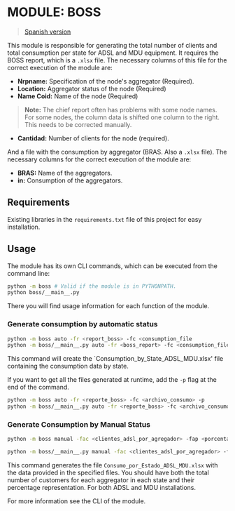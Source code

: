 # MODULE: BOSS  
> [Spanish version](./README_es.md)

This module is responsible for generating the total number of clients and total consumption per state for ADSL and MDU equipment. It requires the BOSS report, which is a `.xlsx` file. The necessary columns of this file for the correct execution of the module are:

- **Nrpname:** Specification of the node's aggregator (Required).
- **Location:** Aggregator status of the node (Required)
- **Name Coid:** Name of the node (Required)
> **Note:** The chief report often has problems with some node names. For some nodes, the column data is shifted one column to the right. This needs to be corrected manually.
- **Cantidad:** Number of clients for the node (required).

And a file with the consumption by aggregator (BRAS. Also a `.xlsx` file). The necessary columns for the correct execution of the module are:

- **BRAS:** Name of the aggregators.
- **in:** Consumption of the aggregators.

## Requirements
Existing libraries in the `requirements.txt` file of this project for easy installation.

## Usage
The module has its own CLI commands, which can be executed from the command line:
```bash
python -m boss # Valid if the module is in PYTHONPATH.
python boss/__main__.py
```
There you will find usage information for each function of the module.

### Generate consumption by automatic status
```bash
python -m boss auto -fr <report_boss> -fc <consumption_file 
python -m boss/__main__.py auto -fr <boss_report> -fc <consumption_file> -fc <consumption_file>.
```
This command will create the `Consumption_by_State_ADSL_MDU.xlsx' file containing the consumption data by state.

If you want to get all the files generated at runtime, add the `-p` flag at the end of the command.
```bash
python -m boss auto -fr <reporte_boss> -fc <archivo_consumo> -p
python -m boss/__main__.py auto -fr <reporte_boss> -fc <archivo_consumo> -p
```

### Generate Consumption by Manual Status
```bash
python -m boss manual -fac <clientes_adsl_por_agregador> -fap <porcentage_clientes_adsl_por_agregador> -fmc <clientes_mdu_por_agregador> -fmp <porcentage_clientes_mdu_por_agregador> -fc <archivo_consumo>

python -m boss/__main__.py manual -fac <clientes_adsl_por_agregador> -fap <porcentage_clientes_adsl_por_agregador> -fmc <clientes_mdu_por_agregador> -fmp <porcentage_clientes_mdu_por_agregador> -fc <archivo_consumo>
```
This command generates the file `Consumo_por_Estado_ADSL_MDU.xlsx` with the data provided in the specified files. You should have both the total number of customers for each aggregator in each state and their percentage representation. For both ADSL and MDU installations.

For more information see the CLI of the module.